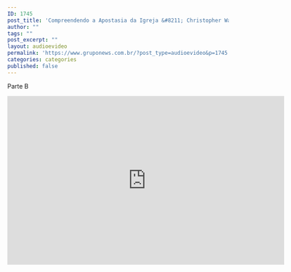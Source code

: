 ```yaml
---
ID: 1745
post_title: 'Compreendendo a Apostasia da Igreja &#8211; Christopher Walker &#8211; 11.jul'
author: ""
tags: ""
post_excerpt: ""
layout: audioevideo
permalink: 'https://www.gruponews.com.br/?post_type=audioevideo&p=1745'
categories: categories
published: false
---
```

<p>Parte B</p>
<p><iframe src="http://blip.tv/play/grIcgsjqDAA.html" width="630" height="384" frameborder="0" allowfullscreen></iframe><embed type="application/x-shockwave-flash" src="http://a.blip.tv/api.swf#grIcgsjqDAA" style="display:none"></embed></p>